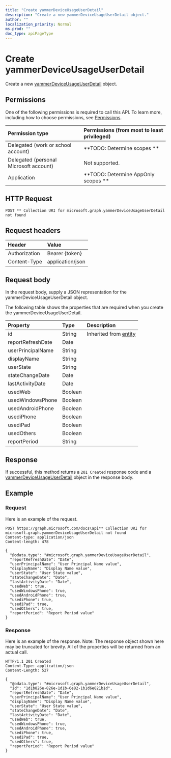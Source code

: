```yaml
---
title: "Create yammerDeviceUsageUserDetail"
description: "Create a new yammerDeviceUsageUserDetail object."
author: ""
localization_priority: Normal
ms.prod: ""
doc_type: apiPageType
---
```


# Create yammerDeviceUsageUserDetail

Create a new [yammerDeviceUsageUserDetail](../resources/yammerdeviceusageuserdetail.md) object.

## Permissions
One of the following permissions is required to call this API. To learn more, including how to choose permissions, see [Permissions](/concepts/permissions-reference.md).

|Permission type|Permissions (from most to least privileged)|
|:---|:---|
|Delegated (work or school account)|**TODO: Determine scopes **|
|Delegated (personal Microsoft account)|Not supported.|
|Application|**TODO: Determine AppOnly scopes **|

## HTTP Request
<!-- {
  "blockType": "ignored"
}
-->
``` http
POST ** Collection URI for microsoft.graph.yammerDeviceUsageUserDetail not found
```

## Request headers
|Header|Value|
|:---|:---|
|Authorization|Bearer {token}|
|Content-Type|application/json|

## Request body
In the request body, supply a JSON representation for the yammerDeviceUsageUserDetail object.

The following table shows the properties that are required when you create the yammerDeviceUsageUserDetail.

|Property|Type|Description|
|:---|:---|:---|
|id|String| Inherited from [entity](../resources/entity.md)|
|reportRefreshDate|Date||
|userPrincipalName|String||
|displayName|String||
|userState|String||
|stateChangeDate|Date||
|lastActivityDate|Date||
|usedWeb|Boolean||
|usedWindowsPhone|Boolean||
|usedAndroidPhone|Boolean||
|usediPhone|Boolean||
|usediPad|Boolean||
|usedOthers|Boolean||
|reportPeriod|String||



## Response
If successful, this method returns a `201 Created` response code and a [yammerDeviceUsageUserDetail](../resources/yammerdeviceusageuserdetail.md) object in the response body.

## Example

### Request
Here is an example of the request.
<!-- {
  "blockType": "request",
  "name": "create_yammerdeviceusageuserdetail_from_"
}
-->
``` http
POST https://graph.microsoft.com/docs\api** Collection URI for microsoft.graph.yammerDeviceUsageUserDetail not found
Content-type: application/json
Content-length: 478

{
  "@odata.type": "#microsoft.graph.yammerDeviceUsageUserDetail",
  "reportRefreshDate": "Date",
  "userPrincipalName": "User Principal Name value",
  "displayName": "Display Name value",
  "userState": "User State value",
  "stateChangeDate": "Date",
  "lastActivityDate": "Date",
  "usedWeb": true,
  "usedWindowsPhone": true,
  "usedAndroidPhone": true,
  "usediPhone": true,
  "usediPad": true,
  "usedOthers": true,
  "reportPeriod": "Report Period value"
}
```

### Response
Here is an example of the response. Note: The response object shown here may be truncated for brevity. All of the properties will be returned from an actual call.
<!-- {
  "blockType": "response",
  "truncated": true,
  "@odata.type": "microsoft.graph.yammerdeviceusageuserdetail"
}
-->
``` http
HTTP/1.1 201 Created
Content-Type: application/json
Content-Length: 527

{
  "@odata.type": "#microsoft.graph.yammerDeviceUsageUserDetail",
  "id": "1d1b826e-826e-1d1b-6e82-1b1d6e821b1d",
  "reportRefreshDate": "Date",
  "userPrincipalName": "User Principal Name value",
  "displayName": "Display Name value",
  "userState": "User State value",
  "stateChangeDate": "Date",
  "lastActivityDate": "Date",
  "usedWeb": true,
  "usedWindowsPhone": true,
  "usedAndroidPhone": true,
  "usediPhone": true,
  "usediPad": true,
  "usedOthers": true,
  "reportPeriod": "Report Period value"
}
```

